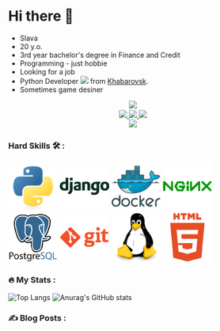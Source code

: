 # Hi there 👋

* Slava
* 20 y.o. 
* 3rd year bachelor's degree in Finance and Credit
* Programming - just hobbie
* Looking for a job
* Python Developer <img src="https://media.giphy.com/media/WUlplcMpOCEmTGBtBW/giphy.gif" width="30"> from [Khabarovsk](https://maps.app.goo.gl/W85mVL8uZkvDBTd4A).
* Sometimes game desiner

<div id="header" align="center">
  <img src="https://i.imgur.com/zh4IXz5.gif" width="500"/>
  <div>
    <a href="https://t.me/fklska">
      <img src="https://img.shields.io/badge/Telegram-2CA5E0?style=for-the-badge&logo=telegram&logoColor=white">
    </a>
    <a href="https://www.youtube.com/channel/UCrmTjvkSrmXcr3ZxlzrO46A">
      <img src="https://img.shields.io/badge/YouTube-%23FF0000.svg?style=for-the-badge&logo=YouTube&logoColor=white">
    </a>
    <a href="https://t.me/fklska">
      <img src="https://img.shields.io/badge/linkedin-%230077B5.svg?style=for-the-badge&logo=linkedin&logoColor=white">
    </a>
    <div>
      <img src="https://komarev.com/ghpvc/?username=fklska">
    </div>
  </div>
</div>

### Hard Skills :hammer_and_wrench: :
<div>
  <img src="https://raw.githubusercontent.com/devicons/devicon/55609aa5bd817ff167afce0d965585c92040787a/icons/python/python-original.svg" width="100">
  <img src="https://raw.githubusercontent.com/devicons/devicon/55609aa5bd817ff167afce0d965585c92040787a/icons/django/django-plain-wordmark.svg" width="100">
  <img src="https://raw.githubusercontent.com/devicons/devicon/55609aa5bd817ff167afce0d965585c92040787a/icons/docker/docker-original-wordmark.svg" width="100">
  <img src="https://raw.githubusercontent.com/devicons/devicon/55609aa5bd817ff167afce0d965585c92040787a/icons/nginx/nginx-original.svg" width="100">
  <img src="https://raw.githubusercontent.com/devicons/devicon/55609aa5bd817ff167afce0d965585c92040787a/icons/postgresql/postgresql-original-wordmark.svg" width="100">
  <img src="https://raw.githubusercontent.com/devicons/devicon/55609aa5bd817ff167afce0d965585c92040787a/icons/git/git-plain-wordmark.svg" width="100">
  <img src="https://raw.githubusercontent.com/devicons/devicon/55609aa5bd817ff167afce0d965585c92040787a/icons/linux/linux-original.svg" width="100">
  <img src="https://raw.githubusercontent.com/devicons/devicon/55609aa5bd817ff167afce0d965585c92040787a/icons/html5/html5-plain-wordmark.svg" width="100">
</div>

### :fire: My Stats :

![Top Langs](https://github-readme-stats.vercel.app/api/top-langs/?username=fklska&layout=compact&theme=transparent&langs_count=10&hide_border=true&hide=jupyter%20notebook")
![Anurag's GitHub stats](https://github-readme-stats.vercel.app/api?username=fklska&layout=compact&theme=transparent&langs_count=10&hide_border=true&hide=jupyter%20notebook")

### :writing_hand: Blog Posts :


